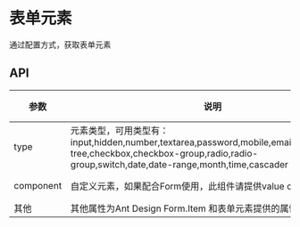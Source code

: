 # 表单元素

通过配置方式，获取表单元素

## API

参数|说明|类型|默认值
---|---|---|---
type | 元素类型，可用类型有：input,hidden,number,textarea,password,mobile,email,select,select-tree,checkbox,checkbox-group,radio,radio-group,switch,date,date-range,month,time,cascader | string | 'input'
component | 自定义元素，如果配合Form使用，此组件请提供value onChange属性 | ReactNode 或 function | - 
其他 | 其他属性为Ant Design Form.Item 和表单元素提供的属性 | - | - 
